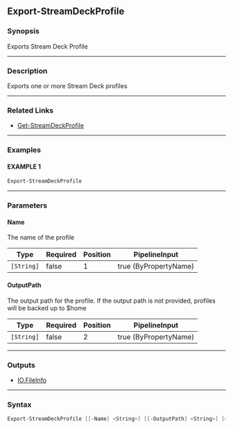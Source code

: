 Export-StreamDeckProfile
------------------------




### Synopsis
Exports Stream Deck Profile



---


### Description

Exports one or more Stream Deck profiles



---


### Related Links
* [Get-StreamDeckProfile](Get-StreamDeckProfile.md)





---


### Examples
#### EXAMPLE 1
```PowerShell
Export-StreamDeckProfile
```



---


### Parameters
#### **Name**

The name of the profile






|Type      |Required|Position|PipelineInput        |
|----------|--------|--------|---------------------|
|`[String]`|false   |1       |true (ByPropertyName)|



#### **OutputPath**

The output path for the profile.
If the output path is not provided, profiles will be backed up to $home






|Type      |Required|Position|PipelineInput        |
|----------|--------|--------|---------------------|
|`[String]`|false   |2       |true (ByPropertyName)|





---


### Outputs
* [IO.FileInfo](https://learn.microsoft.com/en-us/dotnet/api/System.IO.FileInfo)






---


### Syntax
```PowerShell
Export-StreamDeckProfile [[-Name] <String>] [[-OutputPath] <String>] [<CommonParameters>]
```
